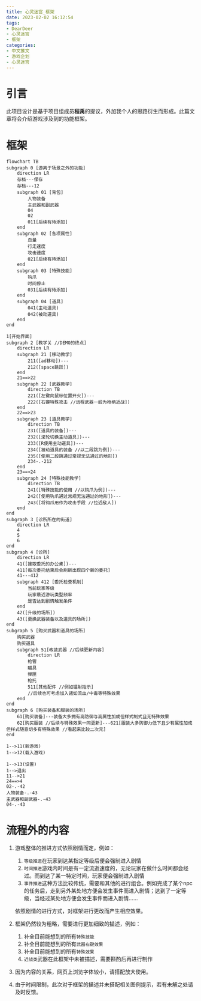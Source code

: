 ```yaml
---
title: 心灵迷宫_框架
date: 2023-02-02 16:12:54
tags:
- DearDeer
- 心灵迷宫
- 框架
categories:
- 中文推文
- 游戏企划
- 心灵迷宫
---
```

# 引言

此项目设计是基于项目组成员**程禹**的提议，外加我个人的思路衍生而形成。此篇文章将会介绍游戏涉及到的功能框架。

<!--more-->

# 框架

```mermaid
flowchart TB
subgraph 0 [游离于场景之外的功能]
	direction LR
	存档---保存
	存档---12
	subgraph 01 [背包]
		人物装备
		主武器和副武器
		04
		02
		011[后续有待添加]
	end
	subgraph 02 [各项属性]
		血量
		行走速度
		攻击速度
		021[后续有待添加]
	end
	subgraph 03 [特殊技能]
		钩爪
		时间停止
		031[后续有待添加]
	end
	subgraph 04 [道具]
		041(主动道具)
		042(被动道具)
	end
end

1[开始界面]
subgraph 2 [教学关 //DEMO的终点]
	direction LR
	subgraph 21 [移动教学]
		211([ad移动])---
		212([space跳跃])
	end
	21==>22
	subgraph 22 [武器教学]
		direction TB
		221([左键向鼠标位置开火])---
		222([右键特殊攻击 //远程武器一般为枪柄近战])
	end
	22==>23
	subgraph 23 [道具教学]
		direction TB
		231([道具的装备])---
		232([滚轮切换主动道具])---
		233([R使用主动道具])---
		234([被动道具的装备 //以二段跳为例])---
		235([使用二段跳通过常规无法通过的地形])
		234-.-212
	end
	23==>24
	subgraph 24 [特殊技能教学]
		direction TB
		241([特殊技能的使用 //以钩爪为例])---
		242([使用钩爪通过常规无法通过的地形])---
		243([将钩爪用作为攻击手段 //拉近敌人])
	end
end
subgraph 3 [诊所所在的街道]
	direction LR
	4
	5
	6
end
subgraph 4 [诊所]
	direction LR
	41([接取委托的办公桌])---
	411[每次委托结束后会刷新出现四个新的委托]
	41---412
	subgraph 412 [委托检查机制]
		当前玩家等级
		玩家最近游玩类型频率
		是否达到剧情触发条件
	end
	42([升级的场所])
	43([更换武器装备以及道具的场所])
end
subgraph 5 [购买武器和道具的场所]
	购买武器
	购买道具
	subgraph 51[改装武器 //后续更新内容]
		direction LR
		枪管
		瞄具
		弹匣
		枪托
		511[其他配件 //例如镭射指示]
		//后续也可考虑加入诸如流血/中毒等特殊效果
	end
end
subgraph 6 [购买装备和服装的场所]
	61[购买装备]---装备大多拥有高防御与高属性加成但样式制式且无特殊效果
	62[购买服装 //后续与特殊效果一同更新]---621[服装大多防御力低下且少有属性加成但样式随意切多有特殊效果 //看起来比较二次元]
end

1-->11(新游戏)
1-->12(载入游戏)

1-->13(设置)
1-->退出
11-->21
24==>4
02-.-42
人物装备-.-43
主武器和副武器-.-43
04-.-43

```

# 流程外的内容
1. 游戏整体的推进方式依照剧情而定，例如：
	1. `等级推进`在玩家到达某指定等级后便会强制进入剧情
	2. `时间推进`游戏内时间是有一定流逝速度的，无论玩家在做什么时间都会经过。而到达了某一特定时间，玩家便会强制进入剧情
	3. `事件推进`这种方法比较传统，需要和其他的进行组合。例如完成了某个npc的任务后，走到另外某处地方便会发生事件而进入剧情；达到了一定等级，当经过某处地方便会发生事件而进入剧情……
	
	依照剧情的进行方式，对框架进行更改而产生相应效果。

2. 框架仍然较为粗略，需要进行更加细致的描述，例如：
	1. 补全目前能想到的所有`特殊技能`
	2. 补全目前能想到的所有`武器右键效果`
	3. 补全目前能想到的所有`特殊效果`
	4. `近战类`武器在此框架中未被描述，需要斟酌后再进行制作

3. 因为内容的关系，网页上浏览字体较小，请搭配放大使用。

4. 由于时间限制，此次对于框架的描述并未搭配相关图例提示，若有未解之处请及时反馈。